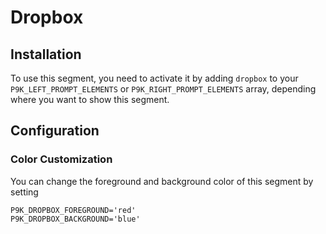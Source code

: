# Dropbox

## Installation

To use this segment, you need to activate it by adding `dropbox` to your
`P9K_LEFT_PROMPT_ELEMENTS` or `P9K_RIGHT_PROMPT_ELEMENTS` array, depending
where you want to show this segment.

## Configuration

### Color Customization

You can change the foreground and background color of this segment by setting
```
P9K_DROPBOX_FOREGROUND='red'
P9K_DROPBOX_BACKGROUND='blue'
```